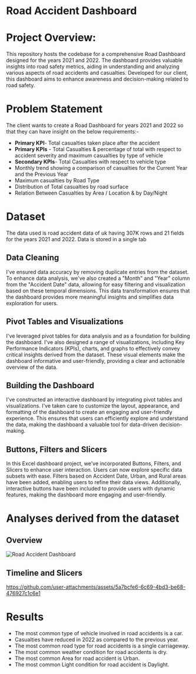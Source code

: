 # Road Accident Dashboard
# **Project Overview**:
This repository hosts the codebase for a comprehensive Road Dashboard designed for the years 2021 and 2022. The dashboard provides valuable insights into road safety metrics, aiding in understanding and analyzing various aspects of road accidents and casualties. Developed for our client, this dashboard aims to enhance awareness and decision-making related to road safety.
# Problem Statement 
The client wants to create a Road Dashboard for years 2021 and 2022 so that they can have insight on the below requirements:-
- **Primary KPI**- Total casualties taken place after the accident
- **Primary KPIs** - Total Casualties & percentage of total with respect to accident severity and maximum casualties by type of vehicle
- **Secondary KPIs**- Total Casualties with respect to vehicle type
- Monthly trend showing a comparison of casualties for the Current Year and the Previous Year
- Maximum casualties by Road Type
- Distribution of Total casualties by road surface
- Relation Between Casualties by Area / Location & by Day/Night
# Dataset 
The data used is road accident data of uk having 307K rows and 21 fields for the years 2021 and 2022. Data is stored in a single tab
## Data Cleaning
I've ensured data accuracy by removing duplicate entries from the dataset. To enhance data analysis, we've also created a "Month" and "Year" column from the "Accident Date" data, allowing for easy filtering and visualization based on these temporal dimensions. This data transformation ensures that the dashboard provides more meaningful insights and simplifies data exploration for users.

## Pivot Tables and Visualizations
I've leveraged pivot tables for data analysis and as a foundation for building the dashboard. I've also designed a range of visualizations, including Key Performance Indicators (KPIs), charts, and graphs to effectively convey critical insights derived from the dataset. These visual elements make the dashboard informative and user-friendly, providing a clear and actionable overview of the data.

## Building the Dashboard
I've constructed an interactive dashboard by integrating pivot tables and visualizations. I've taken care to customize the layout, appearance, and formatting of the dashboard to create an engaging and user-friendly experience. This ensures that users can efficiently explore and understand the data, making the dashboard a valuable tool for data-driven decision-making.

## Buttons, Filters and Slicers
In this Excel dashboard project, we've incorporated Buttons, Filters, and Slicers to enhance user interaction. Users can now explore specific data subsets with ease. Filters based on Accident Date, Urban, and Rural areas have been added, enabling users to refine their data views. Additionally, interactive buttons have been included to provide users with dynamic features, making the dashboard more engaging and user-friendly.

# Analyses derived from the dataset
## Overview

![Road Accident Dashboard](https://github.com/user-attachments/assets/7287dba1-2a00-44ed-a834-2d96a7338969)

## Timeline and Slicers 



https://github.com/user-attachments/assets/5a7bcfe6-6c69-4bd3-be68-476927c1c6e1



# Results
* The most common type of vehicle involved in road accidents is a car.
* Casualties have reduced in 2022 as compared to the previous year.
* The most common road type for road accidents is a single carriageway.
* The most common weather condition for road accidents is dry.
* The most common Area for road accident is Urban.
* The most common Light condition for road accident is Daylight.
